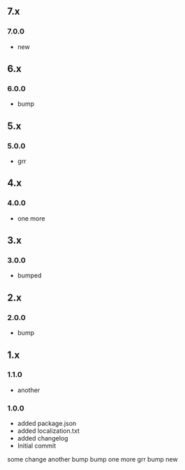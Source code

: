 ## 7.x

### 7.0.0

* new

## 6.x

### 6.0.0

* bump

## 5.x

### 5.0.0

* grr

## 4.x

### 4.0.0

* one more

## 3.x

### 3.0.0

* bumped

## 2.x

### 2.0.0

* bump

## 1.x

### 1.1.0

* another

### 1.0.0

* added package.json
* added localization.txt
* added changelog
* Initial commit

some change
another
bump
bump
one more
grr
bump
new
